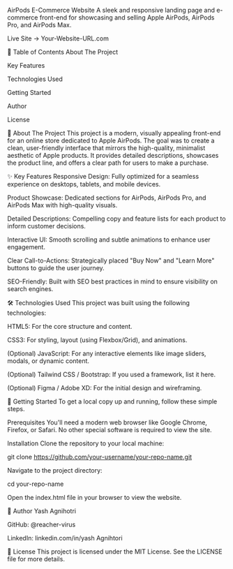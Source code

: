 AirPods E-Commerce Website
A sleek and responsive landing page and e-commerce front-end for showcasing and selling Apple AirPods, AirPods Pro, and AirPods Max.

Live Site → Your-Website-URL.com

📖 Table of Contents
About The Project

Key Features

Technologies Used

Getting Started

Author

License

📍 About The Project
This project is a modern, visually appealing front-end for an online store dedicated to Apple AirPods. The goal was to create a clean, user-friendly interface that mirrors the high-quality, minimalist aesthetic of Apple products. It provides detailed descriptions, showcases the product line, and offers a clear path for users to make a purchase.

✨ Key Features
Responsive Design: Fully optimized for a seamless experience on desktops, tablets, and mobile devices.

Product Showcase: Dedicated sections for AirPods, AirPods Pro, and AirPods Max with high-quality visuals.

Detailed Descriptions: Compelling copy and feature lists for each product to inform customer decisions.

Interactive UI: Smooth scrolling and subtle animations to enhance user engagement.

Clear Call-to-Actions: Strategically placed "Buy Now" and "Learn More" buttons to guide the user journey.

SEO-Friendly: Built with SEO best practices in mind to ensure visibility on search engines.

🛠️ Technologies Used
This project was built using the following technologies:

HTML5: For the core structure and content.

CSS3: For styling, layout (using Flexbox/Grid), and animations.

(Optional) JavaScript: For any interactive elements like image sliders, modals, or dynamic content.

(Optional) Tailwind CSS / Bootstrap: If you used a framework, list it here.

(Optional) Figma / Adobe XD: For the initial design and wireframing.

🚀 Getting Started
To get a local copy up and running, follow these simple steps.

Prerequisites
You'll need a modern web browser like Google Chrome, Firefox, or Safari. No other special software is required to view the site.

Installation
Clone the repository to your local machine:

git clone https://github.com/your-username/your-repo-name.git

Navigate to the project directory:

cd your-repo-name

Open the index.html file in your browser to view the website.

👤 Author
Yash Agnihotri

GitHub: @reacher-virus

LinkedIn: linkedin.com/in/yash Agnihtori



📄 License
This project is licensed under the MIT License. See the LICENSE file for more details.
